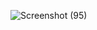 ![Screenshot (95)](https://github.com/AnantKumawat22/Search_University/assets/71219872/5495912f-48c8-4e66-a224-e5fd9b6e1ce4)
